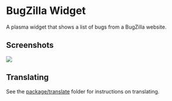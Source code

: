 # BugZilla Widget

A plasma widget that shows a list of bugs from a BugZilla website.

## Screenshots

![](https://i.imgur.com/a3G9v8z.jpg)

## Translating

See the [package/translate](package/translate) folder for instructions on translating.
